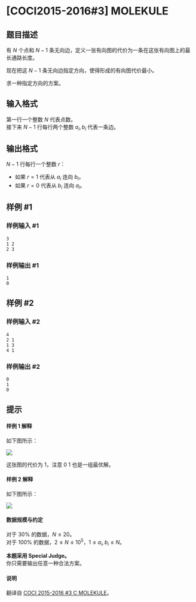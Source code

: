 # [COCI2015-2016#3] MOLEKULE

## 题目描述

有 $N$ 个点和 $N-1$ 条无向边，定义一张有向图的代价为一条在这张有向图上的最长通路长度。

现在把这 $N-1$ 条无向边指定方向，使得形成的有向图代价最小。

求一种指定方向的方案。

## 输入格式

第一行一个整数 $N$ 代表点数。      
接下来 $N-1$ 行每行两个整数 $a_i,b_i$ 代表一条边。

## 输出格式

$N-1$ 行每行一个整数 $r$：

- 如果 $r=1$ 代表从 $a_i$ 连向 $b_i$。
- 如果 $r=0$ 代表从 $b_i$ 连向 $a_i$。

## 样例 #1

### 样例输入 #1
```
3
1 2
2 3
```

### 样例输出 #1

```
1
0
```

## 样例 #2

### 样例输入 #2
```
4
2 1
1 3
4 1
```

### 样例输出 #2

```
0
1
0
```

## 提示

#### 样例 1 解释

如下图所示：

![](https://cdn.luogu.com.cn/upload/image_hosting/f1q6jgtu.png)

这张图的代价为 $1$，注意 $0\ 1$ 也是一组最优解。

#### 样例 2 解释

如下图所示：

![](https://cdn.luogu.com.cn/upload/image_hosting/96aku20f.png)

#### 数据规模与约定

对于 $30\%$ 的数据，$N \le 20$。       
对于 $100\%$ 的数据，$2 \le N \le 10^5$，$1 \le a_i,b_i\le N$。

**本题采用 Special Judge。**        
你只需要输出任意一种合法方案。

#### 说明

翻译自 [COCI 2015-2016 #3 C MOLEKULE](https://hsin.hr/coci/archive/2015_2016/contest3_tasks.pdf)。
